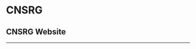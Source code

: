 # CNSRG
CNSRG Website
----------------------------------------

----------------------------------------
